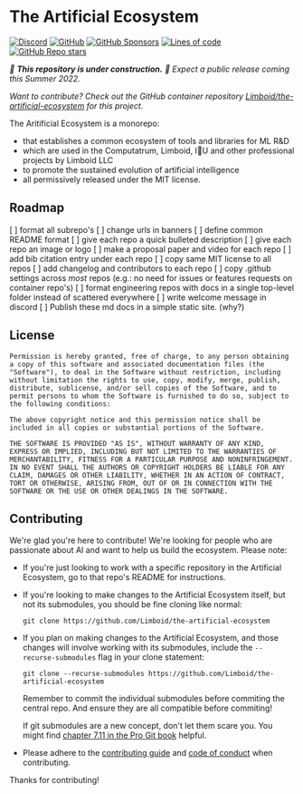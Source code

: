 # The Artificial Ecosystem

[![Discord](https://img.shields.io/discord/950148027715293220?label=discord)](https://discord.gg/tbaPRNknET)
[![GitHub](https://img.shields.io/github/license/Limboid/the-limboid-ecosystem)](https://github.com/Limboid/the-limboid-ecosystem/blob/main/LICENSE)
[![GitHub Sponsors](https://img.shields.io/github/sponsors/Limboid)](https://github.com/sponsors/JacobFV)
[![Lines of code](https://img.shields.io/tokei/lines/github/Limboid/the-limboid-ecosystem)](https://github.com/Limboid/the-limboid-ecosystem)
[![GitHub Repo stars](https://img.shields.io/github/stars/Limboid/the-limboid-ecosystem?style=social)](https://github.com/Limboid/the-limboid-ecosystem)

*:construction: **This repository is under construction.** :construction: Expect a public release coming this Summer 2022.*

*Want to contribute? Check out the GitHub container repository [Limboid/the-artificial-ecosystem](https://github.com/Limboid/the-artificial-ecosystem) for this project.*

The Aritificial Ecosystem is a monorepo:
- that establishes a common ecosystem of tools and libraries for ML R&D
- which are used in the Computatrum, Limboid, I:blue_heart:U and other professional projects by Limboid LLC
- to promote the sustained evolution of artificial intelligence
- all permissively released under the MIT license.

## Roadmap


[ ] format all subrepo's
  [ ] change urls in banners
  [ ] define common README format
  [ ] give each repo a quick bulleted description
  [ ] give each repo an image or logo
  [ ] make a proposal paper and video for each repo
  [ ] add bib citation entry under each repo
  [ ] copy same MIT license to all repos
  [ ] add changelog and contributors to each repo
  [ ] copy .github settings across *most* repos (e.g.: no need for issues or features requests on container repo's)
  [ ] format engineering repos with docs in a single top-level folder instead of scattered everywhere
  [ ] write welcome message in discord
[ ] Publish these md docs in a simple static site. (why?)

## License

```
Permission is hereby granted, free of charge, to any person obtaining a copy of this software and associated documentation files (the "Software"), to deal in the Software without restriction, including without limitation the rights to use, copy, modify, merge, publish, distribute, sublicense, and/or sell copies of the Software, and to permit persons to whom the Software is furnished to do so, subject to the following conditions:

The above copyright notice and this permission notice shall be included in all copies or substantial portions of the Software.

THE SOFTWARE IS PROVIDED "AS IS", WITHOUT WARRANTY OF ANY KIND, EXPRESS OR IMPLIED, INCLUDING BUT NOT LIMITED TO THE WARRANTIES OF MERCHANTABILITY, FITNESS FOR A PARTICULAR PURPOSE AND NONINFRINGEMENT. IN NO EVENT SHALL THE AUTHORS OR COPYRIGHT HOLDERS BE LIABLE FOR ANY CLAIM, DAMAGES OR OTHER LIABILITY, WHETHER IN AN ACTION OF CONTRACT, TORT OR OTHERWISE, ARISING FROM, OUT OF OR IN CONNECTION WITH THE SOFTWARE OR THE USE OR OTHER DEALINGS IN THE SOFTWARE.
```

## Contributing

We're glad you're here to contribute! We're looking for people who are passionate about AI and want to help us build the ecosystem. Please note:

- If you're just looking to work with a specific repository in the Artificial Ecosystem, go to that repo's README for instructions. 
- If you're looking to make changes to the Artificial Ecosystem itself, but not its submodules, you should be fine cloning like normal: 
  ```
  git clone https://github.com/Limboid/the-artificial-ecosystem
  ```
- If you plan on making changes to the Artificial Ecosystem, and those changes will involve working with its submodules, include the `--recurse-submodules` flag in your clone statement:
  ```
  git clone --recurse-submodules https://github.com/Limboid/the-artificial-ecosystem
  ```
  Remember to commit the individual submodules before commiting the central repo. And ensure they are all compatible before commiting!

  If git submodules are a new concept, don't let them scare you. You might find [chapter 7.11 in the Pro Git book](https://git-scm.com/book/en/v2/Git-Tools-Submodules) helpful.

- Please adhere to the [contributing guide](CONTRIBUTING.md) and [code of conduct](CODE_OF_CONDUCT.md) when contributing.

Thanks for contributing!